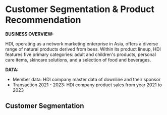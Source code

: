 # Customer Segmentation & Product Recommendation

**BUSINESS OVERVIEW:**

HDI, operating as a network marketing enterprise in Asia, offers a diverse range of natural products derived from bees. Within its product lineup, HDI features five primary categories: adult and children's products, personal care items, skincare solutions, and a selection of food and beverages.

**DATA:**  
- Member data: HDI company master data of downline and their sponsor
- Transaction 2021 - 2023: HDI company product sales from year 2021 to 2023

## Customer Segmentation
